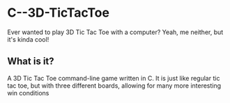 # C--3D-TicTacToe
Ever wanted to play 3D Tic Tac Toe with a computer? Yeah, me neither, but it's kinda cool!

## What is it?
A 3D Tic Tac Toe command-line game written in C. It is just like regular tic tac toe, but with three different boards, allowing for many more interesting win conditions
